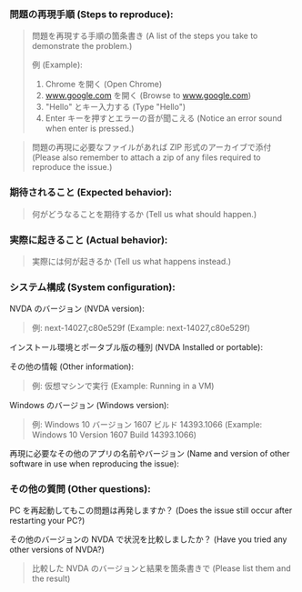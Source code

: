 ### 問題の再現手順 (Steps to reproduce):
> 問題を再現する手順の箇条書き (A list of the steps you take to demonstrate the problem.)
>
> 例 (Example):
>
> 1. Chrome を開く (Open Chrome)
> 2. www.google.com を開く (Browse to www.google.com)
> 3. "Hello" とキー入力する (Type "Hello")
> 4. Enter キーを押すとエラーの音が聞こえる (Notice an error sound when enter is pressed.)

> 問題の再現に必要なファイルがあれば ZIP 形式のアーカイブで添付 (Please also remember to attach a zip of any files required to reproduce the issue.)

### 期待されること (Expected behavior):
> 何がどうなることを期待するか (Tell us what should happen.)

### 実際に起きること (Actual behavior):
> 実際には何が起きるか (Tell us what happens instead.)

### システム構成 (System configuration):
NVDA のバージョン (NVDA version):
> 例: next-14027,c80e529f (Example: next-14027,c80e529f)

インストール環境とポータブル版の種別 (NVDA Installed or portable):

その他の情報 (Other information):
> 例: 仮想マシンで実行 (Example: Running in a VM)

Windows のバージョン (Windows version):
> 例: Windows 10 バージョン 1607 ビルド 14393.1066 (Example: Windows 10 Version 1607 Build 14393.1066)

再現に必要なその他のアプリの名前やバージョン (Name and version of other software in use when reproducing the issue):

### その他の質問 (Other questions):

PC を再起動してもこの問題は再発しますか？ (Does the issue still occur after restarting your PC?)

その他のバージョンの NVDA で状況を比較しましたか？ (Have you tried any other versions of NVDA?)
> 比較した NVDA のバージョンと結果を箇条書きで (Please list them and the result)

